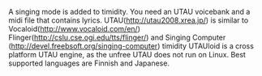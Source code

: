 A singing mode is added to timidity.
You need an UTAU voicebank and a midi file that contains lyrics.
UTAU(http://utau2008.xrea.jp/) is similar to Vocaloid(http://www.vocaloid.com/en/) Flinger(http://cslu.cse.ogi.edu/tts/flinger/) and Singing Computer (http://devel.freebsoft.org/singing-computer)
timidity UTAUloid is a cross platform UTAU engine, as the unfree UTAU does not run on Linux.
Best supported languages are Finnish and Japanese.